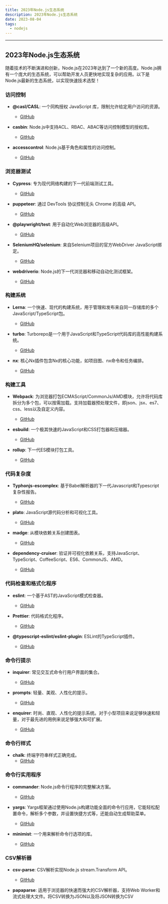 ```yaml
---
title: 2023年Node.js生态系统
description: 2023年Node.js生态系统
date: 2023-08-04
tags:
  - nodejs
---
```


---

## 2023年Node.js生态系统

随着技术的不断演进和创新，Node.js在2023年达到了一个新的高度。Node.js拥有一个庞大的生态系统，可以帮助开发人员更快地实现复杂的应用。以下是Node.js最新的生态系统，以实现快速技术选型！

### 访问控制

- **@casl/CASL**: 一个同构授权 JavaScript 库，限制允许给定用户访问的资源。
  - [GitHub](https://github.com/stalniy/casl)

- **casbin**: Node.js中支持ACL、RBAC、ABAC等访问控制模型的授权库。
  - [GitHub](https://github.com/casbin/node-casbin)

- **accesscontrol**: Node.js基于角色和属性的访问控制。
  - [GitHub](https://github.com/onury/accesscontrol)

### 浏览器测试

- **Cypress**: 专为现代网络构建的下一代前端测试工具。
  - [GitHub](https://github.com/cypress-io/cypress)

- **puppeteer**: 通过 DevTools 协议控制无头 Chrome 的高级 API。
  - [GitHub](https://github.com/puppeteer/puppeteer)

- **@playwright/test**: 用于自动化Web浏览器的高级API。
  - [GitHub](https://github.com/Microsoft/playwright)

- **SeleniumHQ/selenium**: 来自Selenium项目的官方WebDriver JavaScript绑定。
  - [GitHub](https://github.com/SeleniumHQ/selenium)

- **webdriverio**: Node.js的下一代浏览器和移动自动化测试框架。
  - [GitHub](https://github.com/webdriverio/webdriverio)

### 构建系统

- **Lerna**: 一个快速、现代的构建系统，用于管理和发布来自同一存储库的多个JavaScript/TypeScript包。
  - [GitHub](https://github.com/lerna/lerna)

- **turbo**: Turborepo是一个用于JavaScript和TypeScript代码库的高性能构建系统。
  - [GitHub](https://github.com/vercel/turbo)

- **nx**: 核心Nx插件包含Nx的核心功能，如项目图、nx命令和任务编排。
  - [GitHub](https://github.com/nrwl/nx)

### 构建工具

- **Webpack**: 为浏览器打包ECMAScript/CommonJs/AMD模块，允许将代码库拆分为多个包，可以按需加载。支持加载器预处理文件，即json、jsx、es7、css、less以及自定义内容。
  - [GitHub](https://github.com/webpack/webpack)

- **esbuild**: 一个极其快速的JavaScript和CSS打包器和压缩器。
  - [GitHub](https://github.com/evanw/esbuild)

- **rollup**: 下一代ES模块打包工具。
  - [GitHub](https://github.com/rollup/rollup)

### 代码复杂度

- **Typhonjs-escomplex**: 基于Babel解析器的下一代Javascript和Typescript复杂性报告。
  - [GitHub](https://github.com/typhonjs-node-escomplex/typhonjs-escomplex)

- **plato**: JavaScript源代码分析和可视化工具。
  - [GitHub](https://github.com/es-analysis/plato)

- **madge**: 从模块依赖关系创建图表。
  - [GitHub](https://github.com/pahen/madge)

- **dependency-cruiser**: 验证并可视化依赖关系，支持JavaScript、TypeScript、CoffeeScript、ES6、CommonJS、AMD。
  - [GitHub](https://github.com/sverweij/dependency-cruiser)

### 代码检查和格式化程序

- **eslint**: 一个基于AST的JavaScript模式检查器。
  - [GitHub](https://github.com/eslint/eslint)

- **Prettier**: 代码格式化程序。
  - [GitHub](https://github.com/prettier/prettier)

- **@typescript-eslint/eslint-plugin**: ESLint的TypeScript插件。
  - [GitHub](https://github.com/typescript-eslint/typescript-eslint)

### 命令行提示

- **inquirer**: 常见交互式命令行用户界面的集合。
  - [GitHub](https://github.com/SBoudrias/Inquirer.js)

- **prompts**: 轻量、美观、人性化的提示。
  - [GitHub](https://github.com/terkelg/prompts)

- **enquirer**: 时尚、直观、人性化的提示系统。对于小型项目来说足够快速和轻量，对于最先进的用例来说足够强大和可扩展。
  - [GitHub](https://github.com/enquirer/enquirer)

### 命令行样式

- **chalk**: 终端字符串样式正确完成。
  - [GitHub](https://github.com/chalk/chalk)

### 命令行实用程序

- **commander**: Node.js命令行程序的完整解决方案。
  - [GitHub](https://github.com/tj/commander.js)

- **yargs**: Yargs框架通过使用Node.js构建功能全面的命令行应用，它能轻松配置命令，解析多个参数，并设置快捷方式等，还能自动生成帮助菜单。
  - [GitHub](https://github.com/yargs/yargs)

- **minimist**: 一个用来解析命令行选项的库。
  - [GitHub](https://github.com/minimistjs/minimist)

### CSV解析器

- **csv-parse**: CSV解析实现Node.js stream.Transform API。
  - [GitHub](https://github.com/adaltas/node-csv)

- **papaparse**: 适用于浏览器的快速而强大的CSV解析器，支持Web Worker和流式处理大文件。将CSV转换为JSON以及将JSON转换为CSV